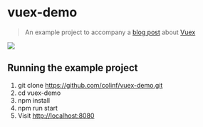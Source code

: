# vuex-demo

> An example project to accompany a [blog post](http://j.mp/2n2nK6R) about [Vuex](https://vuex.vuejs.org)

![](http://cfshare.s3-eu-west-1.amazonaws.com/2017-03-23_13-50-09.png)

## Running the example project

1. git clone https://github.com/colinf/vuex-demo.git
2. cd vuex-demo
3. npm install
4. npm run start
6. Visit [http://localhost:8080](http://localhost:8080)